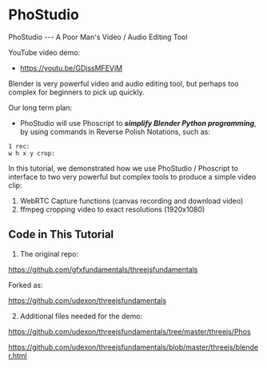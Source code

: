 # PhoStudio
PhoStudio --- A Poor Man's Video / Audio Editing Tool

YouTube video demo:
- https://youtu.be/GDjssMFEVjM

Blender is very powerful video and audio editing tool, but perhaps too complex for beginners to pick up quickly.

Our long term plan: 

- PhoStudio will use Phoscript to ___simplify Blender Python programming___, by using commands in Reverse Polish Notations, such as: 
```
1 rec:
w h x y crop:
````

In this tutorial, we demonstrated how we use PhoStudio / Phoscript to interface to two very powerful but complex tools to produce a simple video clip:

1. WebRTC Capture functions (canvas recording and download video)
2. ffmpeg cropping video to exact resolutions (1920x1080)

## Code in This Tutorial

1. The original repo:

https://github.com/gfxfundamentals/threejsfundamentals

Forked as:

https://github.com/udexon/threejsfundamentals


2. Additional files needed for the demo:

https://github.com/udexon/threejsfundamentals/tree/master/threejs/Phos

https://github.com/udexon/threejsfundamentals/blob/master/threejs/blender.html

